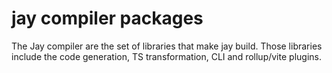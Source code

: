 # jay compiler packages

The Jay compiler are the set of libraries that make jay build.
Those libraries include the code generation, TS transformation, CLI and rollup/vite plugins.


